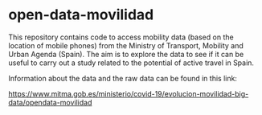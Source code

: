 # open-data-movilidad

This repository contains code to access mobility data (based on the location of mobile phones) from the Ministry of Transport, Mobility and Urban Agenda (Spain). 
The aim is to explore the data to see if it can be useful to carry out a study related to the potential of active travel in Spain.

Information about the data and the raw data can be found in this link:

https://www.mitma.gob.es/ministerio/covid-19/evolucion-movilidad-big-data/opendata-movilidad
